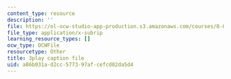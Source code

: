 ```yaml
---
content_type: resource
description: ''
file: https://ol-ocw-studio-app-production.s3.amazonaws.com/courses/8-01sc-classical-mechanics-fall-2016/a86b031ad2cc577397afcefcd02da5d4_qmCbc9dbwXU.vtt
file_type: application/x-subrip
learning_resource_types: []
ocw_type: OCWFile
resourcetype: Other
title: 3play caption file
uid: a86b031a-d2cc-5773-97af-cefcd02da5d4
---
```

